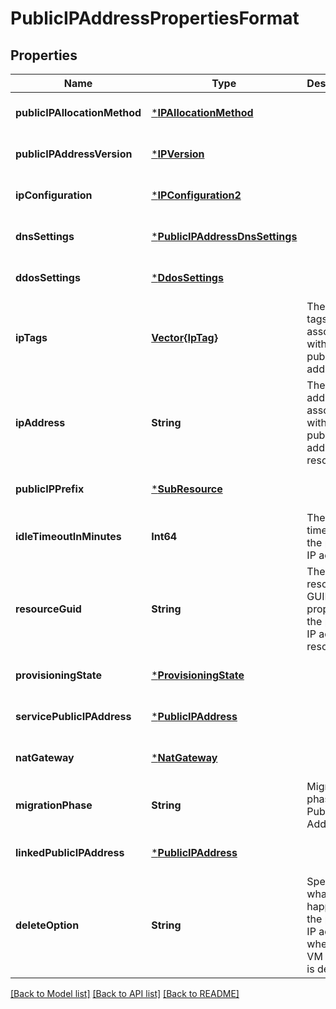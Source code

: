 # PublicIPAddressPropertiesFormat


## Properties
Name | Type | Description | Notes
------------ | ------------- | ------------- | -------------
**publicIPAllocationMethod** | [***IPAllocationMethod**](IPAllocationMethod.md) |  | [optional] [default to nothing]
**publicIPAddressVersion** | [***IPVersion**](IPVersion.md) |  | [optional] [default to nothing]
**ipConfiguration** | [***IPConfiguration2**](IPConfiguration2.md) |  | [optional] [default to nothing]
**dnsSettings** | [***PublicIPAddressDnsSettings**](PublicIPAddressDnsSettings.md) |  | [optional] [default to nothing]
**ddosSettings** | [***DdosSettings**](DdosSettings.md) |  | [optional] [default to nothing]
**ipTags** | [**Vector{IpTag}**](IpTag.md) | The list of tags associated with the public IP address. | [optional] [default to nothing]
**ipAddress** | **String** | The IP address associated with the public IP address resource. | [optional] [default to nothing]
**publicIPPrefix** | [***SubResource**](SubResource.md) |  | [optional] [default to nothing]
**idleTimeoutInMinutes** | **Int64** | The idle timeout of the public IP address. | [optional] [default to nothing]
**resourceGuid** | **String** | The resource GUID property of the public IP address resource. | [optional] [readonly] [default to nothing]
**provisioningState** | [***ProvisioningState**](ProvisioningState.md) |  | [optional] [default to nothing]
**servicePublicIPAddress** | [***PublicIPAddress**](PublicIPAddress.md) |  | [optional] [default to nothing]
**natGateway** | [***NatGateway**](NatGateway.md) |  | [optional] [default to nothing]
**migrationPhase** | **String** | Migration phase of Public IP Address. | [optional] [default to nothing]
**linkedPublicIPAddress** | [***PublicIPAddress**](PublicIPAddress.md) |  | [optional] [default to nothing]
**deleteOption** | **String** | Specify what happens to the public IP address when the VM using it is deleted | [optional] [default to nothing]


[[Back to Model list]](../README.md#models) [[Back to API list]](../README.md#api-endpoints) [[Back to README]](../README.md)



